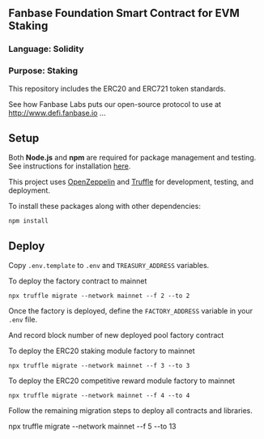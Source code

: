 ## Fanbase Foundation Smart Contract for EVM Staking

### Language: Solidity

### Purpose: Staking
This repository includes the ERC20 and ERC721 token standards.

See how Fanbase Labs puts our open-source protocol to use at http://www.defi.fanbase.io ...


## Setup

Both **Node.js** and **npm** are required for package management and testing. See instructions
for installation [here](https://docs.npmjs.com/downloading-and-installing-node-js-and-npm).

This project uses [OpenZeppelin](https://docs.openzeppelin.com/)
and [Truffle](https://www.trufflesuite.com/docs/truffle)
for development, testing, and deployment.

To install these packages along with other dependencies:
```
npm install
```


## Deploy

Copy `.env.template` to `.env` and `TREASURY_ADDRESS` variables.


To deploy the factory contract to mainnet
```
npx truffle migrate --network mainnet --f 2 --to 2
```

Once the factory is deployed, define the `FACTORY_ADDRESS` variable in your `.env` file.

And record block number of new deployed pool factory contract

To deploy the ERC20 staking module factory to mainnet
```
npx truffle migrate --network mainnet --f 3 --to 3
```


To deploy the ERC20 competitive reward module factory to mainnet
```
npx truffle migrate --network mainnet --f 4 --to 4
```

Follow the remaining migration steps to deploy all contracts and libraries.

npx truffle migrate --network mainnet --f 5 --to 13
